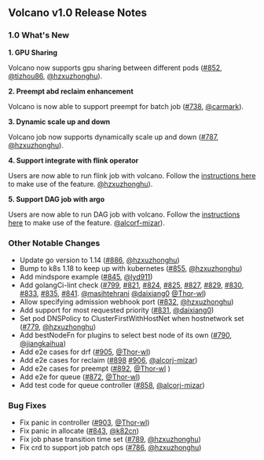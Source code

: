 ## Volcano v1.0 Release Notes

### 1.0 What's New

**1. GPU Sharing**

Volcano now supports gpu sharing between different pods ([#852](https://github.com/volcano-sh/volcano/pull/852), [@tizhou86](https://github.com/tizhou86), [@hzxuzhonghu](https://github.com/hzxuzhonghu)).

**2. Preempt abd reclaim enhancement**

Volcano is now able to support preempt for batch job ([#738](https://github.com/volcano-sh/volcano/pull/738), [@carmark](https://github.com/carmark)).

**3. Dynamic scale up and down**

Volcano job now supports dynamically scale up and down ([#787](https://github.com/volcano-sh/volcano/pull/787), [@hzxuzhonghu](https://github.com/hzxuzhonghu)).

**4. Support integrate with flink operator**

Users are now able to run flink job with volcano. Follow the [instructions here](https://github.com/GoogleCloudPlatform/flink-on-k8s-operator/blob/master/docs/volcano_integration.md) to make use of the feature. [@hzxuzhonghu](https://github.com/hzxuzhonghu)).

**5. Support DAG job with argo**

Users are now able to run DAG job with volcano. Follow the [instructions here](https://github.com/volcano-sh/volcano/blob/master/example/integrations/argo/README.md) to make use of the feature. [@alcorf-mizar](https://github.com/alcorf-mizar)).

### Other Notable Changes

- Update go version to 1.14 ([#886](https://github.com/volcano-sh/volcano/pull/886), [@hzxuzhonghu](https://github.com/hzxuzhonghu))
- Bump to k8s 1.18 to keep up with kubernetes ([#855](https://github.com/volcano-sh/volcano/pull/855), [@hzxuzhonghu](https://github.com/hzxuzhonghu))
- Add mindspore example ([#845](https://github.com/volcano-sh/volcano/pull/845), [@lyd911](https://github.com/lyd911))
- Add golangCi-lint check ([#799](https://github.com/volcano-sh/volcano/pull/799), [#821](https://github.com/volcano-sh/volcano/pull/821), [#824](https://github.com/volcano-sh/volcano/pull/824), [#825](https://github.com/volcano-sh/volcano/pull/825), [#827](https://github.com/volcano-sh/volcano/pull/827), [#829](https://github.com/volcano-sh/volcano/pull/829), [#830](https://github.com/volcano-sh/volcano/pull/830), [#833](https://github.com/volcano-sh/volcano/pull/833), [#835](https://github.com/volcano-sh/volcano/pull/835), [#841](https://github.com/volcano-sh/volcano/pull/841). [@masihtehrani](https://github.com/masihtehrani) [@daixiang0](https://github.com/daixiang0) [@Thor-wl](https://github.com/Thor-wl))
- Allow specifying admission webhook port ([#832](https://github.com/volcano-sh/volcano/pull/832), [@hzxuzhonghu](https://github.com/hzxuzhonghu))
- Add support for most requested priority ([#831](https://github.com/volcano-sh/volcano/pull/831), [@daixiang0](https://github.com/daixiang0))
- Set pod DNSPolicy to ClusterFirstWithHostNet when hostnetwork set ([#779](https://github.com/volcano-sh/volcano/pull/779), [@hzxuzhonghu](https://github.com/hzxuzhonghu))
- Add bestNodeFn for plugins to select best node of its own ([#790](https://github.com/volcano-sh/volcano/pull/790), [@jiangkaihua](https://github.com/jiangkaihua))
- Add e2e cases for drf ([#905](https://github.com/volcano-sh/volcano/pull/905), [@Thor-wl](https://github.com/Thor-wl))
- Add e2e cases for reclaim ([#898](https://github.com/volcano-sh/volcano/pull/898) [#906](https://github.com/volcano-sh/volcano/pull/906), [@alcorj-mizar](https://github.com/alcorj-mizar))
- Add e2e cases for preempt ([#892](https://github.com/volcano-sh/volcano/pull/892), [@Thor-wl](https://github.com/Thor-wl) )
- Add e2e for queue ([#872](https://github.com/volcano-sh/volcano/pull/872), [@Thor-wl](https://github.com/Thor-wl))
- Add test code for queue controller ([#858](https://github.com/volcano-sh/volcano/pull/779), [@alcorj-mizar](https://github.com/alcorj-mizar))

### Bug Fixes
- Fix panic in controller ([#903](https://github.com/volcano-sh/volcano/pull/903), [@Thor-wl](https://github.com/Thor-wl))
- Fix panic in allocate ([#843](https://github.com/volcano-sh/volcano/pull/843), [@k82cn](https://github.com/k82cn))
- Fix job phase transition time set ([#789](https://github.com/volcano-sh/volcano/pull/789), [@hzxuzhonghu](https://github.com/hzxuzhonghu))
- Fix crd to support job patch ops ([#786](https://github.com/volcano-sh/volcano/pull/786), [@hzxuzhonghu](https://github.com/hzxuzhonghu))